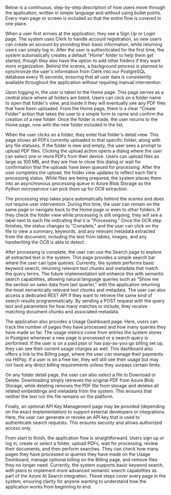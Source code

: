 Below is a continuous, step-by-step description of how users move through the application, written in simple language and without using bullet points. Every main page or screen is included so that the entire flow is covered in one place.

When a user first arrives at the application, they see a Sign Up or Login page. The system uses Clerk to handle account registration, so new users can create an account by providing their basic information, while returning users can simply log in. After the user is authenticated for the first time, the system automatically creates a default "Home" folder to help them get started, though they also have the option to add other folders if they want more organization. Behind the scenes, a background process is planned to synchronize the user's information from Clerk into our PostgreSQL database every 15 seconds, ensuring that all user data is consistently available throughout the application without requiring manual intervention.

Upon logging in, the user is taken to the Home page. This page serves as a central place where all folders are listed. Users can click on a folder name to open that folder's view, and inside it they will eventually see any PDF files that have been uploaded. From the Home page, there is a clear "Create Folder" action that takes the user to a simple form to name and confirm the creation of a new folder. Once the folder is made, the user returns to the Home page, now with the new folder included in the list.

When the user clicks on a folder, they enter that folder's detail view. This page shows all PDFs currently uploaded to that specific folder, along with any file statuses. If the folder is new and empty, the user sees a prompt to upload PDF files. Clicking the upload action opens a dialog where the user can select one or more PDFs from their device. Users can upload files as large as 100 MB, and they are free to close this dialog or wait for confirmation that the uploads have been queued for processing. After the user completes the upload, the folder view updates to reflect each file's processing status. While files are being prepared, the system places them into an asynchronous processing queue in Azure Blob Storage so the Python microservice can pick them up for OCR extraction.

The processing step takes place automatically behind the scenes and does not require user intervention. During this time, the user can remain on the same page or navigate back to the Home page or even to other folders. If they check the folder view while processing is still ongoing, they will see a label next to each file indicating that it is "Processing." Once the OCR step finishes, the status changes to "Complete," and the user can click on the file to view a summary, keywords, and any relevant metadata extracted from the document, including the text from tables, images, and any handwriting the OCR is able to detect.

After processing is complete, the user can use the Search page to explore all extracted text in the system. This page provides a simple search bar where the user can type queries. Currently, the system performs basic keyword search, returning relevant text chunks and metadata that match the query terms. The future implementation will enhance this with semantic search capabilities, allowing natural language queries such as "Show me the section on sales data from last quarter," with the application returning the most semantically relevant text chunks and metadata. The user can also access a dedicated REST API if they want to retrieve the same kind of search results programmatically. By sending a POST request with the query text and parameters for how many matches to include, they receive matching document chunks and associated metadata.

The application also provides a Usage Dashboard page. Here, users can track the number of pages they have processed and how many queries they have made so far. The usage metrics come from entries the system stores in Postgres whenever a new page is processed or a search query is performed. If the user is on a paid plan or has pay-as-you-go billing set up, they can see their current usage charges as well. This dashboard also offers a link to the Billing page, where the user can manage their payments via HitPay. If a user is on a free tier, they will still see their usage but may not have any direct billing requirements unless they surpass certain limits.

On any folder detail page, the user can also select a file to Download or Delete. Downloading simply retrieves the original PDF from Azure Blob Storage, while deleting removes the PDF file from storage and deletes all related embeddings and metadata from the system. This ensures that neither the text nor the file remains on the platform.

Finally, an optional API Key Management page may be provided (depending on the exact implementation) to support external developers or integrations. Here, the user can generate or revoke an API key that is used to authenticate search requests. This ensures security and allows authorized access only.

From start to finish, the application flow is straightforward. Users sign up or log in, create or select a folder, upload PDFs, wait for processing, review their documents, and then perform searches. They can check how many pages they have processed or queries they have made on the Usage Dashboard, manage optional billing on the Billing page, and remove files they no longer need. Currently, the system supports basic keyword search, with plans to implement more advanced semantic search capabilities as part of the Azure AI Search integration. These steps cover every page in the system, ensuring clarity for anyone wanting to understand how the application works from beginning to end.